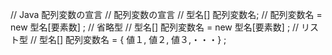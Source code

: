 // Java 配列変数の宣言
// 配列変数の宣言
// 型名[]	配列変数名;
// 配列変数名 = new 型名[要素数] ;
// 省略型
// 型名[]	配列変数名 = new 型名[要素数] ;
// リスト型
// 型名[]	配列変数名 = { 値１, 値２, 値３,・・・} ;
